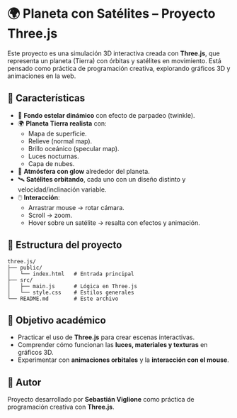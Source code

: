 # 🌍 Planeta con Satélites – Proyecto Three.js  

Este proyecto es una simulación 3D interactiva creada con **Three.js**, que representa un planeta (Tierra) con órbitas y satélites en movimiento. Está pensado como práctica de programación creativa, explorando gráficos 3D y animaciones en la web.  

## 🚀 Características  

- 🌌 **Fondo estelar dinámico** con efecto de parpadeo (twinkle).  
- 🌍 **Planeta Tierra realista** con:  
  - Mapa de superficie.  
  - Relieve (normal map).  
  - Brillo oceánico (specular map).  
  - Luces nocturnas.  
  - Capa de nubes.  
- 💫 **Atmósfera con glow** alrededor del planeta.  
- 🛰️ **Satélites orbitando**, cada uno con un diseño distinto y velocidad/inclinación variable.  
- 🖱️ **Interacción**:  
  - Arrastrar mouse → rotar cámara.  
  - Scroll → zoom.  
  - Hover sobre un satélite → resalta con efectos y animación.  

## 📂 Estructura del proyecto

```
three.js/
├── public/
│   └── index.html   # Entrada principal
├── src/
│   ├── main.js      # Lógica en Three.js
│   └── style.css    # Estilos generales
└── README.md        # Este archivo
```

## 🎯 Objetivo académico  

- Practicar el uso de **Three.js** para crear escenas interactivas.  
- Comprender cómo funcionan las **luces, materiales y texturas** en gráficos 3D.  
- Experimentar con **animaciones orbitales** y la **interacción con el mouse**.   

## 👤 Autor  

Proyecto desarrollado por **Sebastián Viglione** como práctica de programación creativa con **Three.js**.  
